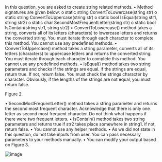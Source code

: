 In this question, you are asked to create string related methods.
• Method signatures are given below:
o static string ConvertToLowercase(string str)
o static string ConvertToUppercase(string str)
o static bool IsEqual(string str1, string str2)
o static char SecondMostFrequentLetter(string str)
o static bool IsContain(string str1, string str2)
• ConvertToLowercase() method takes a string, converts all of its letters (characters) to
lowercase letters and returns the converted string. You must iterate through each character
to complete this method. You cannot use any predefined methods.
• ConvertToUppercase() method takes a string parameter, converts all of its letters
(characters) to uppercase letters and returns the converted string. You must iterate through
each character to complete this method. You cannot use any predefined methods.
• IsEqual() method takes two string parameters and checks if the strings are equal. If the
strings are equal, return true. If not, return false. You must check the strings character by
character. Obviously, if the lengths of the strings are not equal, you must return false.

Figure 2

• SecondMostFrequentLetter() method takes a string parameter and returns the second most
frequent character. Acknowledge that there is only one letter as second most frequent
character. Do not think what happens if there were two frequent letters.
• IsContain() method takes two string parameters and returns true if str2 takes place
somewhere in string1. If not, return false.
• You cannot use any helper methods.
• As we did not state in this question, do not take inputs from user. You can pass necessary
parameters to your methods manually.
• You can modify your output based on Figure 3.

![image](https://github.com/user-attachments/assets/24a90dcc-91aa-4958-9062-1dba44834742)
